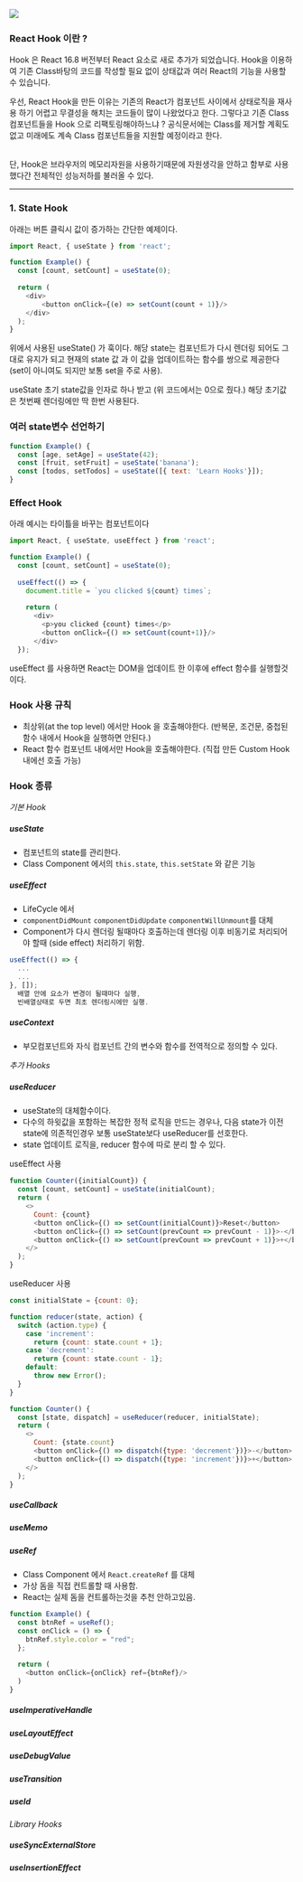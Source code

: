 ![](https://velog.velcdn.com/images/juhwannn/post/5375f999-2634-4967-8402-481ea35880ac/image.png)

### React Hook 이란 ?
>
Hook 은 React 16.8 버전부터 React 요소로 새로 추가가 되었습니다. Hook을 이용하여 기존 Class바탕의 코드를 작성할 필요 없이 상태값과 여러 React의 기능을 사용할 수 있습니다.


우선, React Hook을 만든 이유는 기존의 React가 컴포넌트 사이에서 상태로직을 재사용 하기 어렵고 무결성을 해치는 코드들이 많이 나왔었다고 한다. 그렇다고 기존 Class 컴포넌트들을 Hook 으로 리팩토링해야하느냐 ?
공식문서에는 Class를 제거할 계획도 없고 미래에도 계속 Class 컴포넌트들을 지원할 예정이라고 한다.
<br/><br/>

단, Hook은 브라우저의 메모리자원을 사용하기때문에 자원생각을 안하고 함부로 사용했다간 전체적인 성능저하를 불러올 수 있다.

---

### 1. State Hook
아래는 버튼 클릭시 값이 증가하는 간단한 예제이다.

```javascript
import React, { useState } from 'react';

function Example() {
  const [count, setCount] = useState(0);
  
  return (
    <div>
    	<button onClick={(e) => setCount(count + 1)}/>
    </div>
  );
}
```

위에서 사용된 useState() 가 훅이다.
해당 state는 컴포넌트가 다시 렌더링 되어도 그대로 유지가 되고 현재의 state 값 과 이 값을 업데이트하는 함수를 쌍으로 제공한다 (set이 아니여도 되지만 보통 set을 주로 사용).

useState 초기 state값을 인자로 하나 받고 (위 코드에서는 0으로 줬다.) 해당 초기값은 첫번째 렌더링에만 딱 한번 사용된다.

### 여러 state변수 선언하기
```javascript
function Example() {
  const [age, setAge] = useState(42);
  const [fruit, setFruit] = useState('banana');
  const [todos, setTodos] = useState([{ text: 'Learn Hooks'}]);
}
```

### Effect Hook
아래 예시는 타이틀을 바꾸는 컴포넌트이다
```javascript
import React, { useState, useEffect } from 'react';

function Example() {
  const [count, setCount] = useState(0);
  
  useEffect(() => {
    document.title = `you clicked ${count} times`;
    
    return (
      <div>
        <p>you clicked {count} times</p>
        <button onClick={() => setCount(count+1)}/>
      </div>
  });
```

useEffect 를 사용하면 React는 DOM을 업데이트 한 이후에 effect 함수를 실행할것이다. 

### Hook 사용 규칙
- 최상위(at the top level) 에서만 Hook 을 호출해야한다. (반복문, 조건문, 중첩된 함수 내에서 Hook을 실행하면 안된다.)
- React 함수 컴포넌트 내에서만 Hook을 호출해야한다. (직접 만든 Custom Hook내에선 호출 가능)


### Hook 종류

*기본 Hook*
##### useState
- 컴포넌트의 state를 관리한다.
- Class Component 에서의 `this.state`, `this.setState` 와 같은 기능
    
##### useEffect
- LifeCycle 에서 
- `componentDidMount` `componentDidUpdate` `componentWillUnmount`를 대체
- Component가 다시 렌더링 될때마다 호출하는데 렌더링 이후 비동기로 처리되어야 할때 (side effect) 처리하기 위함.

```javascript
useEffect(() => {
  ...
  ...
}, []);
  배열 안에 요소가 변경이 될때마다 실행,
  빈배열상태로 두면 최초 렌더링시에만 실행.
```

##### useContext
- 부모컴포넌트와 자식 컴포넌트 간의 변수와 함수를 전역적으로 정의할 수 있다.

*추가 Hooks*
##### useReducer
- useState의 대체함수이다.
- 다수의 하윗값을 포함하는 복잡한 정적 로직을 만드는 경우나, 다음 state가 이전 state에 의존적인경우 보통 useState보다 useReducer를 선호한다.
- state 업데이트 로직을, reducer 함수에 따로 분리 할 수 있다.

useEffect 사용
```javascript
function Counter({initialCount}) {
  const [count, setCount] = useState(initialCount);
  return (
    <>
      Count: {count}
      <button onClick={() => setCount(initialCount)}>Reset</button>
      <button onClick={() => setCount(prevCount => prevCount - 1)}>-</button>
      <button onClick={() => setCount(prevCount => prevCount + 1)}>+</button>
    </>
  );
}
```

useReducer 사용
```javascript
const initialState = {count: 0};

function reducer(state, action) {
  switch (action.type) {
    case 'increment':
      return {count: state.count + 1};
    case 'decrement':
      return {count: state.count - 1};
    default:
      throw new Error();
  }
}

function Counter() {
  const [state, dispatch] = useReducer(reducer, initialState);
  return (
    <>
      Count: {state.count}
      <button onClick={() => dispatch({type: 'decrement'})}>-</button>
      <button onClick={() => dispatch({type: 'increment'})}>+</button>
    </>
  );
}
```
##### useCallback

##### useMemo
##### useRef
- Class Component 에서 `React.createRef` 를 대체
- 가상 돔을 직접 컨트롤할 때 사용함.
- React는 실제 돔을 컨트롤하는것을 추천 안하고있음.
```javascript
function Example() {
  const btnRef = useRef();
  const onClick = () => {
    btnRef.style.color = "red";
  };
  
  return (
    <button onClick={onClick} ref={btnRef}/>
  )
}
```
##### useImperativeHandle
##### useLayoutEffect
##### useDebugValue
##### useTransition
##### useId

*Library Hooks*
##### useSyncExternalStore
##### useInsertionEffect




